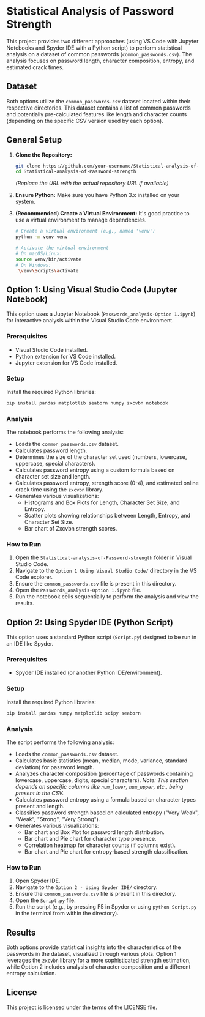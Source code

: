# Statistical Analysis of Password Strength

This project provides two different approaches (using VS Code with Jupyter Notebooks and Spyder IDE with a Python script) to perform statistical analysis on a dataset of common passwords (`common_passwords.csv`). The analysis focuses on password length, character composition, entropy, and estimated crack times.

## Dataset

Both options utilize the `common_passwords.csv` dataset located within their respective directories. This dataset contains a list of common passwords and potentially pre-calculated features like length and character counts (depending on the specific CSV version used by each option).

## General Setup

1.  **Clone the Repository:**
    ```bash
    git clone https://github.com/your-username/Statistical-analysis-of-Password-strength.git 
    cd Statistical-analysis-of-Password-strength
    ```
    *(Replace the URL with the actual repository URL if available)*

2.  **Ensure Python:** Make sure you have Python 3.x installed on your system.

3.  **(Recommended) Create a Virtual Environment:** It's good practice to use a virtual environment to manage dependencies.
    ```bash
    # Create a virtual environment (e.g., named 'venv')
    python -m venv venv

    # Activate the virtual environment
    # On macOS/Linux:
    source venv/bin/activate
    # On Windows:
    .\venv\Scripts\activate 
    ```

## Option 1: Using Visual Studio Code (Jupyter Notebook)

This option uses a Jupyter Notebook (`Passwords_analysis-Option 1.ipynb`) for interactive analysis within the Visual Studio Code environment.

### Prerequisites

*   Visual Studio Code installed.
*   Python extension for VS Code installed.
*   Jupyter extension for VS Code installed.

### Setup

Install the required Python libraries:
```bash
pip install pandas matplotlib seaborn numpy zxcvbn notebook
```

### Analysis

The notebook performs the following analysis:
*   Loads the `common_passwords.csv` dataset.
*   Calculates password length.
*   Determines the size of the character set used (numbers, lowercase, uppercase, special characters).
*   Calculates password entropy using a custom formula based on character set size and length.
*   Calculates password entropy, strength score (0-4), and estimated online crack time using the `zxcvbn` library.
*   Generates various visualizations:
    *   Histograms and Box Plots for Length, Character Set Size, and Entropy.
    *   Scatter plots showing relationships between Length, Entropy, and Character Set Size.
    *   Bar chart of Zxcvbn strength scores.

### How to Run

1.  Open the `Statistical-analysis-of-Password-strength` folder in Visual Studio Code.
2.  Navigate to the `Option 1 Using Visual Studio Code/` directory in the VS Code explorer.
3.  Ensure the `common_passwords.csv` file is present in this directory.
4.  Open the `Passwords_analysis-Option 1.ipynb` file.
5.  Run the notebook cells sequentially to perform the analysis and view the results.

## Option 2: Using Spyder IDE (Python Script)

This option uses a standard Python script (`Script.py`) designed to be run in an IDE like Spyder.

### Prerequisites

*   Spyder IDE installed (or another Python IDE/environment).

### Setup

Install the required Python libraries:
```bash
pip install pandas numpy matplotlib scipy seaborn
```

### Analysis

The script performs the following analysis:
*   Loads the `common_passwords.csv` dataset.
*   Calculates basic statistics (mean, median, mode, variance, standard deviation) for password length.
*   Analyzes character composition (percentage of passwords containing lowercase, uppercase, digits, special characters). *Note: This section depends on specific columns like `num_lower`, `num_upper`, etc., being present in the CSV.*
*   Calculates password entropy using a formula based on character types present and length.
*   Classifies password strength based on calculated entropy ("Very Weak", "Weak", "Strong", "Very Strong").
*   Generates various visualizations:
    *   Bar chart and Box Plot for password length distribution.
    *   Bar chart and Pie chart for character type presence.
    *   Correlation heatmap for character counts (if columns exist).
    *   Bar chart and Pie chart for entropy-based strength classification.

### How to Run

1.  Open Spyder IDE.
2.  Navigate to the `Option 2 - Using Spyder IDE/` directory.
3.  Ensure the `common_passwords.csv` file is present in this directory.
4.  Open the `Script.py` file.
5.  Run the script (e.g., by pressing F5 in Spyder or using `python Script.py` in the terminal from within the directory).

## Results

Both options provide statistical insights into the characteristics of the passwords in the dataset, visualized through various plots. Option 1 leverages the `zxcvbn` library for a more sophisticated strength estimation, while Option 2 includes analysis of character composition and a different entropy calculation.

## License

This project is licensed under the terms of the LICENSE file.
